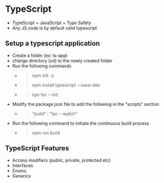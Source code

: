 
# TypeScript #
- TypeScript = JavaScript + Type Safety
- Any JS code is by default valid typescript


## Setup a typescript application ##
- Create a folder (ex: ts-app)
- change directory (cd) to the newly created folder
- Run the following commands
    - > npm init -y
    - > npm install typescript --save-dev
    - > npx tsc --init
- Modify the package.json file to add the following in the "scripts" section
    - > "build" : "tsc --watch"
- Run the following command to initiate the continuous build process
    - > npm run build

## TypeScript Features ##
- Access modifiers (public, private, protected etc)
- Interfaces
- Enums
- Generics

